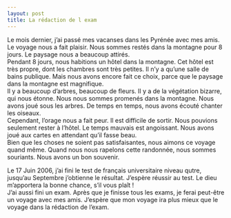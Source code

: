 ```yaml
---
layout: post
title: La rédaction de l exam
---
```


<p>  Le mois dernier, j’ai passé mes vacanses dans les Pyrénée avec mes amis. Le voyage nous a fait plaisir. Nous sommes restés dans la montagne pour 8 jours. Le paysage nous a beaucoup attirés.<br />  Pendant 8 jours, nous habitions un hôtel dans la montagne. Cet hôtel est très propre, dont les chambres sont très petites. Il n’y a qu’une salle de bains publique. Mais nous avons encore fait ce choix, parce que le paysage dans la montagne est magnifique.<br />  Il y a beaucoup d’arbres, beaucoup de fleurs. Il y a de la végétation bizarre, qui nous étonne. Nous nous sommes promenés dans la montagne. Nous avons joué sous les arbres. De temps en temps, nous avons écouté chanter les oiseaux.<br />  Cependant, l’orage nous a fait peur. Il est difficile de sortir. Nous pouvions seulement rester à l’hôtel. Le temps mauvais est angoissant. Nous avons joué aux cartes en attendant qu’il fasse beau.<br />  Bien que les choses ne soient pas satisfaisantes, nous aimons ce voyage quand même. Quand nous nous rapelons cette randonnée, nous sommes souriants. Nous avons un bon souvenir.</p>
<p>  Le 17 Juin 2006, j’ai fini le test de français universitaire niveau qutre, jusqu’au Septembre j’obtienne le résultat. J’espère réussir au test. Le dieu m’apportera la bonne chance, s’il vous plaît !<br />  J’ai aussi fini un exam. Après que je finisse tous les exams, je ferai peut-être un voyage avec mes amis. J’espère que mon voyage ira plus mieux que le voyage dans la rédaction de l’exam.</p>
<p></p>
